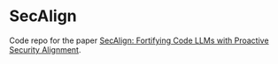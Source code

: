 # SecAlign

Code repo for the paper [SecAlign: Fortifying Code LLMs with Proactive Security Alignment]().
